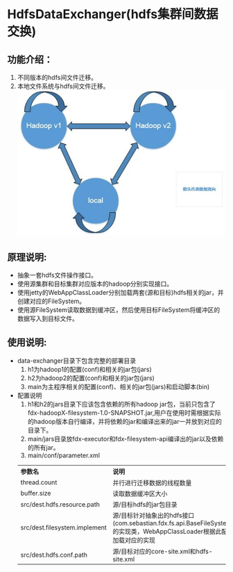 # HdfsDataExchanger(hdfs集群间数据交换)
## 
## 功能介绍：
  1. 不同版本的hdfs间文件迁移。
  2. 本地文件系统与hdfs间文件迁移。
  ![avatar](https://github.com/SebastinHe/Resources/blob/master/HdfsDataExchanger/1.jpg?raw=true)  

## 原理说明:
* 抽象一套hdfs文件操作接口。
* 使用源集群和目标集群对应版本的hadoop分别实现接口。
* 使用jetty的WebAppClassLoader分别加载两套(源和目标)hdfs相关的jar，并创建对应的FileSystem。
* 使用源FileSystem读取数据到缓冲区，然后使用目标FileSystem将缓冲区的数据写入到目标文件。

## 使用说明:
* data-exchanger目录下包含完整的部署目录
  1. h1为hadoop1的配置(conf)和相关的jar包(jars)
  2. h2为hadoop2的配置(conf)和相关的jar包(jars)
  3. main为主程序相关的配置(conf)、相关的jar包(jars)和启动脚本(bin)
* 配置说明
  1. h1和h2的jars目录下应该包含依赖的所有hadoop jar包，当前只包含了fdx-hadoopX-filesystem-1.0-SNAPSHOT.jar,用户在使用时需根据实际的hadoop版本自行编译，并将依赖的jar和编译出来的jar一并放到对应的目录下。
  2. main/jars目录放fdx-executor和fdx-filesystem-api编译出的jar以及依赖的所有jar。
  3. main/conf/parameter.xml
  <table>
  <tr>
    <th>参数名</th>
    <th>说明</th>
  </tr>
  <tr>
    <td>thread.count</td>
    <td>并行进行迁移数据的线程数量</td>
  </tr>
  <tr>
    <td>buffer.size</td>
    <td>读取数据缓冲区大小</td>
  </tr>
  <tr>
    <td>src/dest.hdfs.resource.path</td>
    <td>源/目标hdfs的jar包目录</td>
  </tr>
  <tr>
    <td>src/dest.filesystem.implement</td>
    <td>源/目标针对抽象出的hdfs接口(com.sebastian.fdx.fs.api.BaseFileSystem)的实现类，WebAppClassLoader根据此配置加载对应的实现</td>
  </tr>
  <tr>
    <td>src/dest.hdfs.conf.path</td>
    <td>源/目标对应的core-site.xml和hdfs-site.xml</td>
  </tr>
</table>
